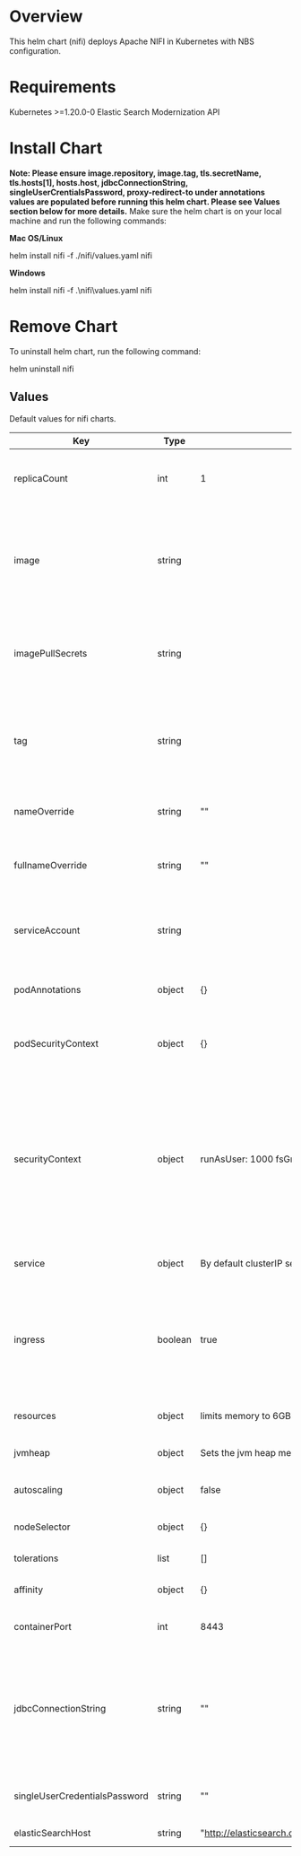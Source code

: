 # Overview

This helm chart (nifi) deploys Apache NIFI in Kubernetes with NBS configuration.

# Requirements

Kubernetes >=1.20.0-0
Elastic Search
Modernization API

# Install Chart
**Note: Please ensure image.repository, image.tag, tls.secretName, tls.hosts[1], hosts.host, jdbcConnectionString, singleUserCrentialsPassword, proxy-redirect-to under annotations values are populated before running this helm chart. Please see Values section below for more details.**
Make sure the helm chart is on your local machine and run the following commands:

**Mac OS/Linux**

helm install nifi -f ./nifi/values.yaml nifi

**Windows**

helm install nifi -f .\nifi\values.yaml nifi

# Remove Chart
To uninstall helm chart, run the following command:

helm uninstall nifi

## Values

Default values for nifi charts.

| Key | Type | Default | Description |
| -------------- | -------------- | -------------- | -------------- |
| replicaCount | int | 1 | Number of Pods maintained. Defaulted to 1 |
| image | string |  |  Nifi container image. Needs to point to the latest image from the public repository  |
| imagePullSecrets | string |  | Secrets for build image. Not required if pulling from public repository  |
| tag | string |  | Point to release tag that needs to be installed with NBS. This is required  |
| nameOverride | string | "" | replaces name of chart on install |
| fullnameOverride | string | "" | replaces full generated name on install |
| serviceAccount | string |  | Used to created a service account. Not required. |
| podAnnotations | object | {} | Attach metadata. Not required. |
| podSecurityContext | object | {} | Defines privilege and access control. Not Required |
| securityContext | object | runAsUser: 1000 fsGroup: 1000 | Defines privilege and access control. The default security context defines the user permissions required to run the elastic search service. |
| service | object | By default clusterIP service with ports 8443 | Configures service ClusterIP |
| ingress | boolean | true | Creation of Ingress resource with NGINX. Populate the correct annotations for proxy-redirect-to, tls, hosts |
| resources | object | limits memory to 6GB | Enable default resources |
| jvmheap | object | Sets the jvm heap memory for NIFI | set to 4GB init and max size |
| autoscaling | object | false | Kubernetes POD autoscaler |
| nodeSelector | object | {} | Node assignment to Pod |
| tolerations | list | [] | Set Pod tolerations |
| affinity | object | {} | Define needed constraints |
| containerPort | int | 8443 | Set container port |
| jdbcConnectionString | string | "" | Java database connection. Please populate the correct NBS_ODSE database connection string with credentials |
| singleUserCredentialsPassword | string | "" | Set the NIFI password for NIFI Admin UI |
| elasticSearchHost | string | "http://elasticsearch.default.svc.cluster.local:9200" | Elastic search host |
